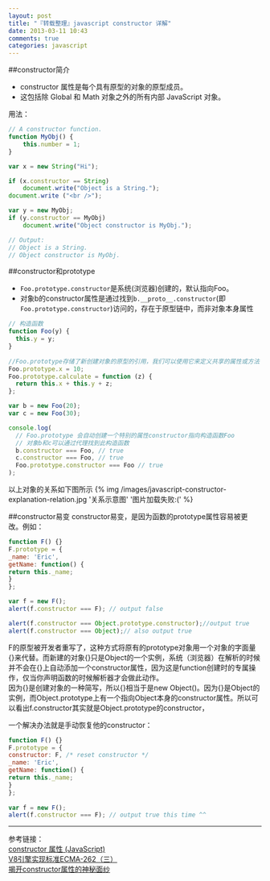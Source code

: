 ```yaml
---
layout: post
title: "『转载整理』javascript constructor 详解"
date: 2013-03-11 10:43
comments: true
categories: javascript
---
```

##constructor简介
- constructor 属性是每个具有原型的对象的原型成员。 
- 这包括除 Global 和 Math 对象之外的所有内部 JavaScript 对象。
<!--more-->
用法：  
``` javascript
// A constructor function.
function MyObj() {
    this.number = 1;
}

var x = new String("Hi");

if (x.constructor == String)
    document.write("Object is a String.");
document.write ("<br />");

var y = new MyObj;
if (y.constructor == MyObj)
    document.write("Object constructor is MyObj.");

// Output:
// Object is a String.
// Object constructor is MyObj.
```

##constructor和prototype
- `Foo.prototype.constructor`是系统(浏览器)创建的，默认指向Foo。
- 对象b的constructor属性是通过找到`b.__proto__.constructor`(即`Foo.prototype.constructor`)访问的，存在于原型链中，而非对象本身属性

``` javascript
// 构造函数
function Foo(y) {
  this.y = y;
}
 
//Foo.prototype存储了新创建对象的原型的引用，我们可以使用它来定义共享的属性或方法 
Foo.prototype.x = 10;
Foo.prototype.calculate = function (z) {
  return this.x + this.y + z;
};

var b = new Foo(20);
var c = new Foo(30);

console.log(
  // Foo.prototype 会自动创建一个特别的属性constructor指向构造函数Foo
  // 对象b和c可以通过代理找到此构造函数
  b.constructor === Foo, // true
  c.constructor === Foo, // true
  Foo.prototype.constructor === Foo // true
);
```

以上对象的关系如下图所示
{% img /images/javascript-constructor-explanation-relation.jpg '关系示意图' '图片加载失败:(' %}

##constructor易变
constructor易变，是因为函数的prototype属性容易被更改。例如：

``` javascript 
function F() {} 
F.prototype = { 
_name: 'Eric', 
getName: function() { 
return this._name; 
} 
}; 

var f = new F(); 
alert(f.constructor === F); // output false

alert(f.constructor === Object.prototype.constructor);//output true 
alert(f.constructor === Object);// also output true  
```

F的原型被开发者重写了，这种方式将原有的prototype对象用一个对象的字面量{}来代替。而新建的对象{}只是Object的一个实例，系统（浏览器）在解析的时候并不会在{}上自动添加一个constructor属性，因为这是function创建时的专属操作，仅当你声明函数的时候解析器才会做此动作。  
因为{}是创建对象的一种简写，所以{}相当于是new Object()。因为{}是Object的实例，而Object.prototype上有一个指向Object本身的constructor属性。所以可以看出f.constructor其实就是Object.prototype的constructor，

一个解决办法就是手动恢复他的constructor：

``` javascript
function F() {} 
F.prototype = { 
constructor: F, /* reset constructor */ 
_name: 'Eric', 
getName: function() { 
return this._name; 
} 
};
 
var f = new F(); 
alert(f.constructor === F); // output true this time ^^ 
```

***
参考链接：  
[constructor 属性 (JavaScript)](http://msdn.microsoft.com/zh-cn/library/c1hcx253.aspx)  
[V8引擎实现标准ECMA-262（三）](http://blog.csdn.net/wanghui499917270/article/details/7171542)  
[揭开constructor属性的神秘面纱](http://www.douban.com/group/topic/23280359/)